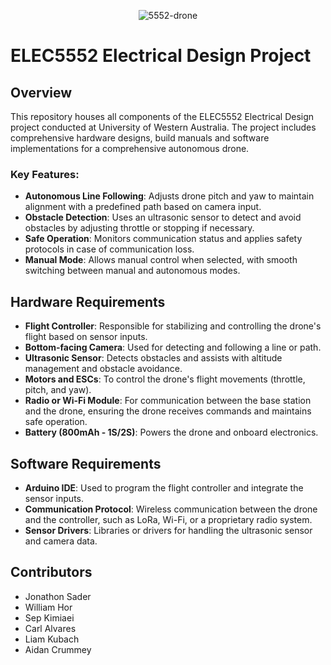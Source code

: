 <p align="center">
  <img src="https://static.vecteezy.com/system/resources/thumbnails/049/514/995/small/drone-hovering-in-mid-air-above-a-landscape-during-daylight-cut-out-transparent-png.png" alt="5552-drone">
  <h1>ELEC5552 Electrical Design Project</h1>
 
</p>

## Overview
This repository houses all components of the ELEC5552 Electrical Design project conducted at University of Western Australia. The project includes comprehensive hardware designs, build manuals and software implementations for a comprehensive autonomous drone.

### Key Features:
- **Autonomous Line Following**: Adjusts drone pitch and yaw to maintain alignment with a predefined path based on camera input.
- **Obstacle Detection**: Uses an ultrasonic sensor to detect and avoid obstacles by adjusting throttle or stopping if necessary.
- **Safe Operation**: Monitors communication status and applies safety protocols in case of communication loss.
- **Manual Mode**: Allows manual control when selected, with smooth switching between manual and autonomous modes.


## Hardware Requirements

- **Flight Controller**: Responsible for stabilizing and controlling the drone's flight based on sensor inputs.
- **Bottom-facing Camera**: Used for detecting and following a line or path.
- **Ultrasonic Sensor**: Detects obstacles and assists with altitude management and obstacle avoidance.
- **Motors and ESCs**: To control the drone's flight movements (throttle, pitch, and yaw).
- **Radio or Wi-Fi Module**: For communication between the base station and the drone, ensuring the drone receives commands and maintains safe operation.
- **Battery (800mAh - 1S/2S)**: Powers the drone and onboard electronics.

## Software Requirements

- **Arduino IDE**: Used to program the flight controller and integrate the sensor inputs.
- **Communication Protocol**: Wireless communication between the drone and the controller, such as LoRa, Wi-Fi, or a proprietary radio system.
- **Sensor Drivers**: Libraries or drivers for handling the ultrasonic sensor and camera data.

## Contributors
- Jonathon Sader
- William Hor
- Sep Kimiaei
- Carl Alvares
- Liam Kubach
- Aidan Crummey



